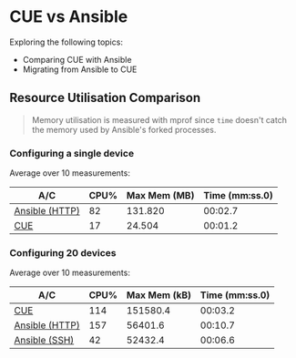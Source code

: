 # CUE vs Ansible 
Exploring the following topics:

* Comparing CUE with Ansible
* Migrating from Ansible to CUE


## Resource Utilisation Comparison

> Memory utilisation is measured with mprof since `time` doesn't catch the memory used by Ansible's forked processes.

### Configuring a single device

Average over 10 measurements:

| A/C | CPU% | Max Mem (MB) | Time (mm:ss.0) | 
| ----|------|--------------|------|
| [Ansible (HTTP)](./ansible.csv) | 82 | 131.820 | 00:02.7 |
| [CUE](./cue.csv) | 17 | 24.504 | 00:01.2 |


### Configuring 20 devices


Average over 10 measurements:

| A/C | CPU% | Max Mem (kB) | Time (mm:ss.0) | 
| ----|------|--------------|------|
| [CUE](./cue20.csv) | 114 | 151580.4 | 00:03.2 |
| [Ansible (HTTP)](./ansible20-http.csv) | 157 | 56401.6 | 00:10.7 |
| [Ansible (SSH)](./ansible20-csv.csv) | 42 | 52432.4 | 00:06.6 |




